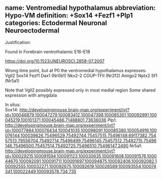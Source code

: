 name: Ventromedial hypothalamus
abbreviation: Hypo-VM
definition: +Sox14 +Fezf1 +Plp1
categories: Ectodermal Neuronal Neuroectodermal
---

Justification:

Found in Forebrain ventrothalamic E16-E18

https://doi.org/10.1523/JNEUROSCI.2858-07.2007

Wrong time point, but at P0 the ventromedial hypothalamus expresses:
Vgll2
Sox14
Fezf1
Dax1 (Nr0b1)
Nkx2-2
COUP-TFII (Nr2f2) 
Amigo2
Nptx2
Sf1 (Nr5a1)

Note that Vgll2 possibly expressed only in most medial region
Some shared expression with amygdala

In situs:  
Sox14: http://developingmouse.brain-map.org/experiment/ivt?id=100046879,100047279,100083412,100047398,100085301,100092991,100045219,100101371,100045486,71488801,73636036
Plp1: http://developingmouse.brain-map.org/experiment/ivt?id=100077884,100076434,100041035,100098091,100085380,100054916,100076144,100039826,75496529,75492744,75457515,75496148,69117382,75457513,79556704,75492714,75496499,75496145,75457512,75492715,75496146,75496500,75457514,75492725,75496510,75496147,2490
Nr5a1: http://developingmouse.brain-map.org/experiment/ivt?id=100029215,100091594,100091123,100030635,100091608,100091576,100044670,100092091,100091711,100091697,100094875,100092406,100092082,100092555,100032271,100092675,100092619,100026589,100093554,100074341,100022449,100093578,734,735